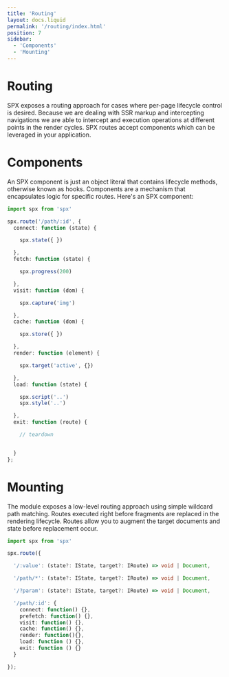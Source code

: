 ```yaml
---
title: 'Routing'
layout: docs.liquid
permalink: '/routing/index.html'
position: 7
sidebar:
  - 'Components'
  - 'Mounting'
---
```


# Routing

SPX exposes a routing approach for cases where per-page lifecycle control is desired. Because we are dealing with SSR markup and intercepting navigations we are able to intercept and execution operations at different points in the render cycles. SPX routes accept components which can be leveraged in your application.

# Components

An SPX component is just an object literal that contains lifecycle methods, otherwise known as hooks. Components are a mechanism that encapsulates logic for specific routes. Here's an SPX component:

<!-- prettier-ignore -->
```typescript
import spx from 'spx'

spx.route('/path/:id', {
  connect: function (state) {

    spx.state({ })

  },
  fetch: function (state) {

    spx.progress(200)

  },
  visit: function (dom) {

    spx.capture('img')

  },
  cache: function (dom) {

    spx.store({ })

  },
  render: function (element) {

    spx.target('active', {})

  },
  load: function (state) {

    spx.script('..')
    spx.style('..')

  },
  exit: function (route) {

    // teardown


  }
};
```

# Mounting

The module exposes a low-level routing approach using simple wildcard path matching. Routes executed right before fragments are replaced in the rendering lifecycle. Routes allow you to augment the target documents and state before replacement occur.

<!-- prettier-ignore -->
```typescript
import spx from 'spx'

spx.route({

  '/:value': (state?: IState, target?: IRoute) => void | Document,

  '/path/*': (state?: IState, target?: IRoute) => void | Document,

  '/?param': (state?: IState, target?: IRoute) => void | Document,

  '/path/:id': {
    connect: function() {},
    prefetch: function() {},
    visit: function() {},
    cache: function() {},
    render: function(){},
    load: function () {},
    exit: function () {}
  }

});
```
